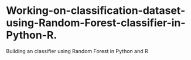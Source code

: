 # Working-on-classification-dataset-using-Random-Forest-classifier-in-Python-R.
Building an classifier using Random Forest in Python and R
